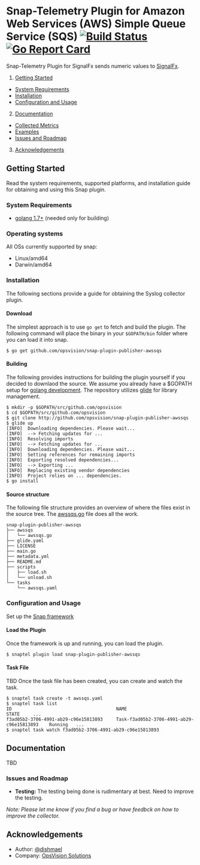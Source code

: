 <!--
http://www.apache.org/licenses/LICENSE-2.0.txt


Copyright 2017 OpsVision Solutions

Licensed under the Apache License, Version 2.0 (the "License");
you may not use this file except in compliance with the License.
You may obtain a copy of the License at

    http://www.apache.org/licenses/LICENSE-2.0

Unless required by applicable law or agreed to in writing, software
distributed under the License is distributed on an "AS IS" BASIS,
WITHOUT WARRANTIES OR CONDITIONS OF ANY KIND, either express or implied.
See the License for the specific language governing permissions and
limitations under the License.
-->
# Snap-Telemetry Plugin for Amazon Web Services (AWS) Simple Queue Service (SQS) [![Build Status](https://travis-ci.org/opsvision/snap-plugin-publisher-awssqs.svg?branch=master)](https://travis-ci.org/opsvision/snap-plugin-publisher-awssqs) [![Go Report Card](https://goreportcard.com/badge/github.com/opsvision/snap-plugin-publisher-awssqs)](https://goreportcard.com/report/github.com/opsvision/snap-plugin-publisher-awssqs)
Snap-Telemetry Plugin for SignalFx sends numeric values to [SignalFx](https://awssqs.com/).

1. [Getting Started](#getting-started)
  * [System Requirements](#system-requirements)
  * [Installation](#installation)
  * [Configuration and Usage](#configuration-and-usage)
2. [Documentation](#documentation)
  * [Collected Metrics](#collected-metrics)
  * [Examples](#examples)
  * [Issues and Roadmap](#issues-and-roadmap)
3. [Acknowledgements](#acknowledgements)

## Getting Started
Read the system requirements, supported platforms, and installation guide for obtaining and using this Snap plugin.
### System Requirements 
* [golang 1.7+](https://golang.org/dl/) (needed only for building)

### Operating systems
All OSs currently supported by snap:
* Linux/amd64
* Darwin/amd64

### Installation
The following sections provide a guide for obtaining the Syslog collector plugin.

#### Download
The simplest approach is to use ```go get``` to fetch and build the plugin. The following command will place the binary in your ```$GOPATH/bin``` folder where you can load it into snap.
```
$ go get github.com/opsvision/snap-plugin-publisher-awssqs
```

#### Building
The following provides instructions for building the plugin yourself if you decided to downlaod the source. We assume you already have a $GOPATH setup for [golang development](https://golang.org/doc/code.html). The repository utilizes [glide](https://github.com/Masterminds/glide) for library management.
```
$ mkdir -p $GOPATH/src/github.com/opsvision
$ cd $GOPATH/src/github.com/opsvision
$ git clone http://github.com/opsvision/snap-plugin-publisher-awssqs
$ glide up
[INFO]	Downloading dependencies. Please wait...
[INFO]	--> Fetching updates for ...
[INFO]	Resolving imports
[INFO]	--> Fetching updates for ...
[INFO]	Downloading dependencies. Please wait...
[INFO]	Setting references for remaining imports
[INFO]	Exporting resolved dependencies...
[INFO]	--> Exporting ...
[INFO]	Replacing existing vendor dependencies
[INFO]	Project relies on ... dependencies.
$ go install
```

#### Source structure
The following file structure provides an overview of where the files exist in the source tree. The [awssqs.go](https://github.com/opsvision/snap-plugin-publisher-awssqs/blob/master/awssqs/awssqs.go) file does all the work.
```
snap-plugin-publisher-awssqs
├── awssqs
│   └── awssqs.go
├── glide.yaml
├── LICENSE
├── main.go
├── metadata.yml
├── README.md
├── scripts
│   ├── load.sh
│   └── unload.sh
└── tasks
    └── awssqs.yaml
```

### Configuration and Usage
Set up the [Snap framework](https://github.com/intelsdi-x/snap/blob/master/README.md#getting-started)

#### Load the Plugin
Once the framework is up and running, you can load the plugin.
```
$ snaptel plugin load snap-plugin-publisher-awssqs
```

#### Task File
TBD
Once the task file has been created, you can create and watch the task.
```
$ snaptel task create -t awssqs.yaml
$ snaptel task list
ID                                       NAME                                         STATE     ...
f3ad05b2-3706-4991-ab29-c96e15813893     Task-f3ad05b2-3706-4991-ab29-c96e15813893    Running   ...
$ snaptel task watch f3ad05b2-3706-4991-ab29-c96e15813893
```

## Documentation
TBD

### Issues and Roadmap
* **Testing:** The testing being done is rudimentary at best. Need to improve the testing.

_Note: Please let me know if you find a bug or have feedbck on how to improve the collector._

## Acknowledgements
* Author: [@dishmael](https://github.com/dishmael/)
* Company: [OpsVision Solutions](https://github.com/opsvision)

